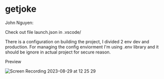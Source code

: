 # getjoke
John Nguyen:

Check out file launch.json in .vscode/

There is a configuration on building the project, I divided 2 env dev and production. For managing the config enviorment I'm using .env library and it should be ignore in actual project for secure reason.

Preview

![Screen Recording 2023-08-29 at 12 25 29](https://github.com/johnnguyenit39/clean-architecture-flutter-get-joke-app/assets/92007826/9eaeeda9-debc-4d73-8098-9477e0ebcce6)

